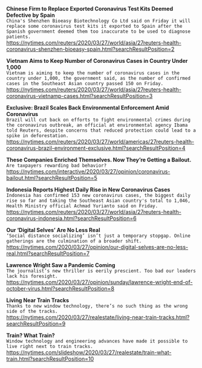**Chinese Firm to Replace Exported Coronavirus Test Kits Deemed Defective by Spain**\
`China's Shenzhen Bioeasy Biotechnology Co Ltd said on Friday it will replace some coronavirus test kits it exported to Spain after the Spanish government deemed them too inaccurate to be used to diagnose patients.`\
https://nytimes.com/reuters/2020/03/27/world/asia/27reuters-health-coronavirus-shenzhen-bioeasy-spain.html?searchResultPosition=2

**Vietnam Aims to Keep Number of Coronavirus Cases in Country Under 1,000**\
`Vietnam is aiming to keep the number of coronavirus cases in the country under 1,000, the government said, as the number of confirmed cases in the Southeast Asian country passed 150 on Friday.`\
https://nytimes.com/reuters/2020/03/27/world/asia/27reuters-health-coronavirus-vietnamp-cases.html?searchResultPosition=3

**Exclusive: Brazil Scales Back Environmental Enforcement Amid Coronavirus**\
`Brazil will cut back on efforts to fight environmental crimes during the coronavirus outbreak, an official at environmental agency Ibama told Reuters, despite concerns that reduced protection could lead to a spike in deforestation.`\
https://nytimes.com/reuters/2020/03/27/world/americas/27reuters-health-coronavirus-brazil-environment-exclusive.html?searchResultPosition=4

**These Companies Enriched Themselves. Now They’re Getting a Bailout.**\
`Are taxpayers rewarding bad behavior?`\
https://nytimes.com/interactive/2020/03/27/opinion/coronavirus-bailout.html?searchResultPosition=5

**Indonesia Reports Highest Daily Rise in New Coronavirus Cases**\
`Indonesia has confirmed 153 new coronavirus cases, the biggest daily rise so far and taking the Southeast Asian country's total to 1,046, Health Ministry official Achmad Yurianto said on Friday.`\
https://nytimes.com/reuters/2020/03/27/world/asia/27reuters-health-coronavirus-indonesia.html?searchResultPosition=6

**Our ‘Digital Selves’ Are No Less Real**\
`‘Social distance socializing’ isn’t just a temporary stopgap. Online gatherings are the culmination of a broader shift.`\
https://nytimes.com/2020/03/27/opinion/our-digital-selves-are-no-less-real.html?searchResultPosition=7

**Lawrence Wright Saw a Pandemic Coming**\
`The journalist’s new thriller is eerily prescient. Too bad our leaders lack his foresight.`\
https://nytimes.com/2020/03/27/opinion/sunday/lawrence-wright-end-of-october-virus.html?searchResultPosition=8

**Living Near Train Tracks**\
`Thanks to new window technology, there’s no such thing as the wrong side of the tracks.`\
https://nytimes.com/2020/03/27/realestate/living-near-train-tracks.html?searchResultPosition=9

**Train? What Train?**\
`Window technology and engineering advances have made it possible to live right next to train tracks.`\
https://nytimes.com/slideshow/2020/03/27/realestate/train-what-train.html?searchResultPosition=10

